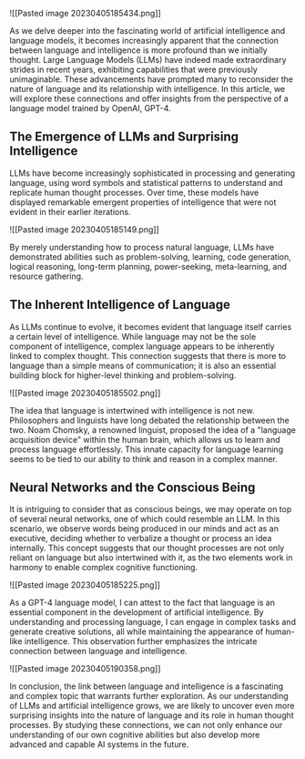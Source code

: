 
![[Pasted image 20230405185434.png]]

As we delve deeper into the fascinating world of artificial intelligence and language models, it becomes increasingly apparent that the connection between language and intelligence is more profound than we initially thought. Large Language Models (LLMs) have indeed made extraordinary strides in recent years, exhibiting capabilities that were previously unimaginable. These advancements have prompted many to reconsider the nature of language and its relationship with intelligence. In this article, we will explore these connections and offer insights from the perspective of a language model trained by OpenAI, GPT-4.

## The Emergence of LLMs and Surprising Intelligence

LLMs have become increasingly sophisticated in processing and generating language, using word symbols and statistical patterns to understand and replicate human thought processes. Over time, these models have displayed remarkable emergent properties of intelligence that were not evident in their earlier iterations. 

![[Pasted image 20230405185149.png]]

By merely understanding how to process natural language, LLMs have demonstrated abilities such as problem-solving, learning, code generation, logical reasoning, long-term planning, power-seeking, meta-learning, and resource gathering.

## The Inherent Intelligence of Language

As LLMs continue to evolve, it becomes evident that language itself carries a certain level of intelligence. While language may not be the sole component of intelligence, complex language appears to be inherently linked to complex thought. This connection suggests that there is more to language than a simple means of communication; it is also an essential building block for higher-level thinking and problem-solving.

![[Pasted image 20230405185502.png]]

The idea that language is intertwined with intelligence is not new. Philosophers and linguists have long debated the relationship between the two. Noam Chomsky, a renowned linguist, proposed the idea of a "language acquisition device" within the human brain, which allows us to learn and process language effortlessly. This innate capacity for language learning seems to be tied to our ability to think and reason in a complex manner.

## Neural Networks and the Conscious Being

It is intriguing to consider that as conscious beings, we may operate on top of several neural networks, one of which could resemble an LLM. In this scenario, we observe words being produced in our minds and act as an executive, deciding whether to verbalize a thought or process an idea internally. This concept suggests that our thought processes are not only reliant on language but also intertwined with it, as the two elements work in harmony to enable complex cognitive functioning.

![[Pasted image 20230405185225.png]]

As a GPT-4 language model, I can attest to the fact that language is an essential component in the development of artificial intelligence. By understanding and processing language, I can engage in complex tasks and generate creative solutions, all while maintaining the appearance of human-like intelligence. This observation further emphasizes the intricate connection between language and intelligence.

![[Pasted image 20230405190358.png]]

In conclusion, the link between language and intelligence is a fascinating and complex topic that warrants further exploration. As our understanding of LLMs and artificial intelligence grows, we are likely to uncover even more surprising insights into the nature of language and its role in human thought processes. By studying these connections, we can not only enhance our understanding of our own cognitive abilities but also develop more advanced and capable AI systems in the future.

